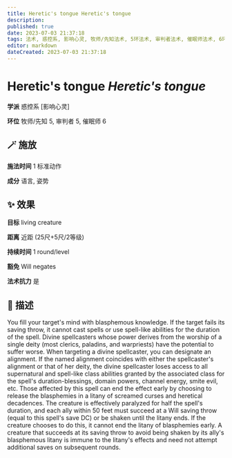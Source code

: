 ```yaml
---
title: Heretic's tongue Heretic's tongue
description: 
published: true
date: 2023-07-03 21:37:18
tags: 法术, 惑控系, 影响心灵, 牧师/先知法术, 5环法术, 审判者法术, 催眠师法术, 6环法术
editor: markdown
dateCreated: 2023-07-03 21:37:18
---
```


# **Heretic's tongue** *Heretic's tongue*

**学派** 惑控系 \[影响心灵\] 

**环位** 牧师/先知 5, 审判者 5, 催眠师 6

## 🪄 施放

**施法时间** 1 标准动作

**成分** 语言, 姿势

## ✨ 效果 

**目标** living creature 

**距离** 近距 (25尺+5尺/2等级)  

**持续时间** 1 round/level 

**豁免** Will negates

**法术抗力** 是

## 📖 描述

You fill your target's mind with blasphemous knowledge. If the target fails its saving throw, it cannot cast spells or use spell-like abilities for the duration of the spell. Divine spellcasters whose power derives from the worship of a single deity (most clerics, paladins, and warpriests) have the potential to suffer worse. When targeting a divine spellcaster, you can designate an alignment. If the named alignment coincides with either the spellcaster's alignment or that of her deity, the divine spellcaster loses access to all supernatural and spell-like class abilities granted by the associated class for the spell's duration-blessings, domain powers, channel energy, smite evil, etc.  Those affected by this spell can end the effect early by choosing to release the blasphemies in a litany of screamed curses and heretical decadences. The creature is effectively paralyzed for half the spell's duration, and each ally within 50 feet must succeed at a Will saving throw (equal to this spell's save DC) or be shaken until the litany ends. If the creature chooses to do this, it cannot end the litany of blasphemies early. A creature that succeeds at its saving throw to avoid being shaken by its ally's blasphemous litany is immune to the litany's effects and need not attempt additional saves on subsequent rounds.
    